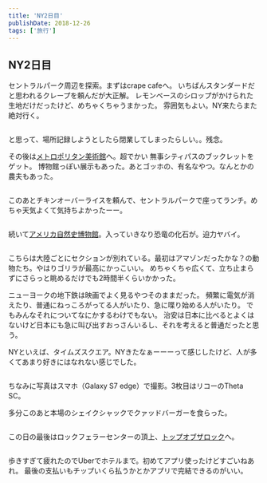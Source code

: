 ```yaml
---
title: 'NY2日目'
publishDate: 2018-12-26
tags: ['旅行']
---
```


## NY2日目

セントラルパーク周辺を探索。まずはcrape cafeへ。
いちばんスタンダードだと思われるクレープを頼んだが大正解。
レモンベースのシロップがかけられた生地だけだったけど、めちゃくちゃうまかった。
雰囲気もよい。NY来たらまた絶対行く。

<div class="img"><img src="/images/9/1.jpg" alt=""></div>

と思って、場所記録しようとしたら閉業してしまったらしい。。残念。

その後は[メトロポリタン美術館](https://www.google.com/maps/place/@40.7794366,-73.9654327,17z/data=!3m2!4b1!5s0x89c25896e10b5523:0x6c1168e355509b8b!4m5!3m4!1s0x89c25896f660c26f:0x3b2fa4f4b6c6a1fa!8m2!3d40.7794366!4d-73.963244?authuser=0&hl=ja)へ。超でかい
無事シティパスのブックレットをゲット。
博物館っぽい展示もあった。あとゴッホの、有名なやつ。なんとかの農夫もあった。

<div class="img"><img src="/images/9/2.jpg" alt=""></div>

このあとチキンオーバーライスを頼んで、セントラルパークで座ってランチ。めちゃ天気よくて気持ちよかったーー。

<div class="img"><img src="/images/9/3.jpg" alt=""></div>

続いて[アメリカ自然史博物館](https://www.google.com/maps/place/@40.7799294,-73.9726358,16.41z/data=!3m1!5s0x89c25896e10b5523:0x6c1168e355509b8b!4m12!1m6!3m5!1s0x89c25896f660c26f:0x3b2fa4f4b6c6a1fa!2z44Oh44OI44Ot44Od44Oq44K_44Oz576O6KGT6aSo!8m2!3d40.7794366!4d-73.963244!3m4!1s0x0:0xa27d8172624c5db1!8m2!3d40.7813244!4d-73.9739889?authuser=0&hl=ja)。入っていきなり恐竜の化石が。迫力ヤバイ。

<div class="img"><img src="/images/9/4.jpg" alt=""></div>

こちらは大陸ごとにセクションが別れている。最初はアマゾンだったかな？の動物たち。やはりゴリラが最高にかっこいい。
めちゃくちゃ広くて、立ち止まらずにさらっと眺めるだけでも2時間半くらいかかった。

ニューヨークの地下鉄は映画でよく見るやつそのままだった。
頻繁に電気が消えたり、普通にねっころがってる人がいたり、急に喋り始める人がいたり。
でもみんなそれについてなにかするわけでもない。
治安は日本に比べるとよくはないけど日本にも急に叫び出すおっさんいるし、それを考えると普通だったと思う。

NYといえば、タイムズスクエア。NYきたなぁーーーって感じしたけど、人が多くてあまり好きにはなれない感じでした。

<div class="img"><img src="/images/9/5.jpg" alt=""></div>
<div class="img"><img src="/images/9/6.jpg" alt=""></div>
<div class="img"><img src="/images/9/7.jpg" alt=""></div>

ちなみに写真はスマホ（Galaxy S7 edge）で撮影。3枚目はリコーのTheta SC。

多分このあと本場のシェイクシャックでクァッドバーガーを食らった。

<div class="img"><img src="/images/9/8.jpg" alt=""></div>

この日の最後はロックフェラーセンターの頂上、[トップオブザロック](https://www.google.com/maps/place/@40.7591205,-73.9817154,17z/data=!3m2!4b1!5s0x89c258fecf0c6825:0xb825fcec483ad5d5!4m5!3m4!1s0x89c258ff31cabb7b:0xda17e23e0f1fc620!8m2!3d40.7591205!4d-73.9795267?authuser=0&hl=ja)へ。

<div class="img"><img src="/images/9/9.jpg" alt=""></div>

歩きすぎて疲れたのでUberでホテルまで。初めてアプリ使ったけどすごいねあれ。
最後の支払いもチップいくら払うかとかアプリで完結できるのがいい。
